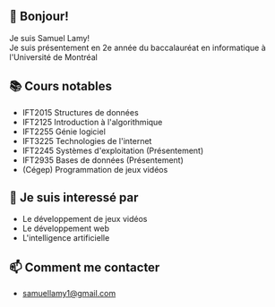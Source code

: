 ## 👋 Bonjour! 
Je suis Samuel Lamy!
<br /> 
Je suis présentement en 2e année du baccalauréat en informatique à l'Université de Montréal
## 📚 Cours notables
- IFT2015 Structures de données
- IFT2125 Introduction à l'algorithmique
- IFT2255 Génie logiciel
- IFT3225 Technologies de l'internet
- IFT2245 Systèmes d'exploitation (Présentement)
- IFT2935 Bases de données (Présentement)
- (Cégep) Programmation de jeux vidéos
## 👀 Je suis interessé par
- Le développement de jeux vidéos 
- Le développement web
- L'intelligence artificielle
## 📫 Comment me contacter 
- samuellamy1@gmail.com
